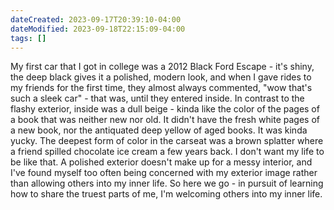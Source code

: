 ```yaml
---
dateCreated: 2023-09-17T20:39:10-04:00
dateModified: 2023-09-18T22:15:09-04:00
tags: []
---
```


My first car that I got in college was a 2012 Black Ford Escape - it's shiny, the deep black gives it a polished, modern look, and when I gave rides to my friends for the first time, they almost always commented, "wow that's such a sleek car" - that was, until they entered inside. In contrast to the flashy exterior, inside was a dull beige - kinda like the color of the pages of a book that was neither new nor old. It didn't have the fresh white pages of a new book, nor the antiquated deep yellow of aged books. It was kinda yucky. The deepest form of color in the carseat was a brown splatter where a friend spilled chocolate ice cream a few years back. I don't want my life to be like that. A polished exterior doesn't make up for a messy interior, and I've found myself too often being concerned with my exterior image rather than allowing others into my inner life. So here we go - in pursuit of learning how to share the truest parts of me, I'm welcoming others into my inner life.